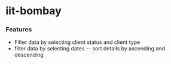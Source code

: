 # iit-bombay

### Features
- Filter data by selecting client status and client type
- filter data by selecting dates
-- sort details by ascending and descending 

